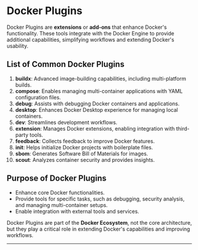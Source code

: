 # **Docker Plugins**

Docker Plugins are **extensions** or **add-ons** that enhance Docker's functionality. These tools integrate with the Docker Engine to provide additional capabilities, simplifying workflows and extending Docker's usability.

## **List of Common Docker Plugins**

1. **buildx**: Advanced image-building capabilities, including multi-platform builds.
2. **compose**: Enables managing multi-container applications with YAML configuration files.
3. **debug**: Assists with debugging Docker containers and applications.
4. **desktop**: Enhances Docker Desktop experience for managing local containers.
5. **dev**: Streamlines development workflows.
6. **extension**: Manages Docker extensions, enabling integration with third-party tools.
7. **feedback**: Collects feedback to improve Docker features.
8. **init**: Helps initialize Docker projects with boilerplate files.
9. **sbom**: Generates Software Bill of Materials for images.
10. **scout**: Analyzes container security and provides insights.

## **Purpose of Docker Plugins**
- Enhance core Docker functionalities.
- Provide tools for specific tasks, such as debugging, security analysis, and managing multi-container setups.
- Enable integration with external tools and services.

Docker Plugins are part of the **Docker Ecosystem**, not the core architecture, but they play a critical role in extending Docker's capabilities and improving workflows.

---
